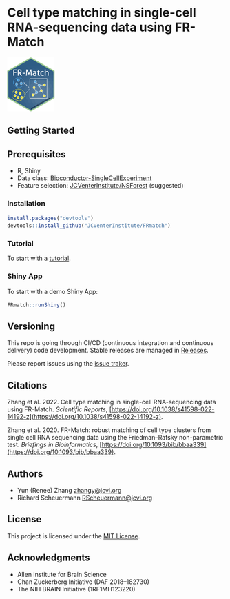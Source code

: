 # Cell type matching in single-cell RNA-sequencing data using FR-Match

<img src="vignettes/FRmatch-sticker-2.png" width="110" height="125">

## Getting Started

## Prerequisites

* R, Shiny
* Data class: [Bioconductor-SingleCellExperiment](https://bioconductor.org/packages/release/bioc/html/SingleCellExperiment.html)
* Feature selection: [JCVenterInstitute/NSForest](https://github.com/JCVenterInstitute/NSForest) (suggested)

### Installation

```R
install.packages("devtools")
devtools::install_github("JCVenterInstitute/FRmatch")
```

### Tutorial

To start with a [tutorial](https://jcventerinstitute.github.io/celligrate/FRmatch-vignette.html).

### Shiny App

To start with a demo Shiny App:

```R
FRmatch::runShiny()
```

## Versioning

This repo is going through CI/CD (continuous integration and continuous delivery) code development. Stable releases are managed in [Releases](https://github.com/JCVenterInstitute/FRmatch/releases).

Please report issues using the [issue traker](https://github.com/JCVenterInstitute/FRmatch/issues).

## Citations

Zhang et al. 2022. Cell type matching in single-cell RNA-sequencing data using FR-Match. *Scientific Reports*, [https://doi.org/10.1038/s41598-022-14192-z](https://doi.org/10.1038/s41598-022-14192-z).

Zhang et al. 2020. FR-Match: robust matching of cell type clusters from single cell RNA sequencing data using the Friedman–Rafsky non-parametric test. *Briefings in Bioinformatics*, [https://doi.org/10.1093/bib/bbaa339](https://doi.org/10.1093/bib/bbaa339).

## Authors

* Yun (Renee) Zhang zhangy@jcvi.org
* Richard Scheuermann RScheuermann@jcvi.org

## License

This project is licensed under the [MIT License](LICENSE).

## Acknowledgments

* Allen Institute for Brain Science
* Chan Zuckerberg Initiative (DAF 2018–182730)
* The NIH BRAIN Initiative (1RF1MH123220)
